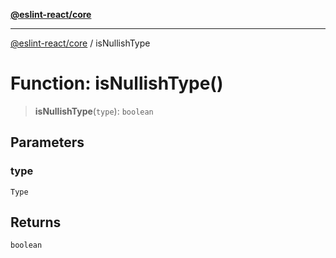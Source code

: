 [**@eslint-react/core**](../README.md)

***

[@eslint-react/core](../README.md) / isNullishType

# Function: isNullishType()

> **isNullishType**(`type`): `boolean`

## Parameters

### type

`Type`

## Returns

`boolean`
